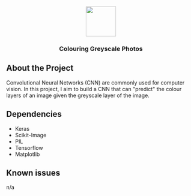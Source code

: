 <br />
<p align="center">
  <a href="https://github.com/hklchung/Prism-ColouringGreyscalePhotos">
    <img src="https://www.google.com/url?sa=i&url=https%3A%2F%2Fwww.dkfindout.com%2Fus%2Fscience%2Flight%2Fsplitting-light%2F&psig=AOvVaw2uw4GcNhoYzOZO0oTKa1l3&ust=1585185744097000&source=images&cd=vfe&ved=0CAIQjRxqFwoTCPijoqC7tOgCFQAAAAAdAAAAABAp" height="80">
  </a>

  <h3 align="center">Colouring Greyscale Photos</h3>

  </p>
</p>

## About the Project
Convolutional Neural Networks (CNN) are commonly used for computer vision. In this project, I aim to build a CNN that can "predict" the colour layers of an image given the greyscale layer of the image.

## Dependencies
* Keras
* Scikit-Image
* PIL
* Tensorflow
* Matplotlib

## Known issues
n/a

